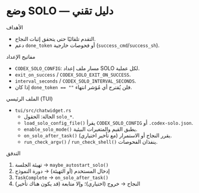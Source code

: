 # وضع SOLO — دليل تقني

الأهداف
- التقدم تلقائيًا حتى يتحقق إثبات النجاح.
- دعم `done_token` أو فحوصات خارجية (`success_cmd`/`success_sh`).

مفاتيح الإعداد
- `CODEX_SOLO_CONFIG`: مسار ملف إعداد SOLO لكل عملية.
- `exit_on_success` / `CODEX_SOLO_EXIT_ON_SUCCESS`.
- `interval_seconds` / `CODEX_SOLO_INTERVAL_SECONDS`.
- إذا كان `done_token == ""` فلن يُقترح أي مُؤشر انتهاء.

الملف الرئيسي (TUI)
- `tui/src/chatwidget.rs`
  - الحالة: الحقول `solo_*`.
  - `load_solo_config_file()` يقرأ `CODEX_SOLO_CONFIG` أو `.codex-solo.json`.
  - `enable_solo_mode()` يطبق القيم والمتغيرات البيئية.
  - `on_solo_after_task()` يقرر النجاح أو الاستمرار (مع تأخير اختياري).
  - `run_check_argv()` / `run_check_shell()` ينفذان الفحوصات.

التدفق
1. تهيئة الجلسة → `maybe_autostart_solo()`
2. إدخال المستخدم (أو التهيئة) → دورة النموذج
3. `TaskComplete` → `on_solo_after_task()`
4. النجاح → خروج (اختياري)؛ وإلا متابعة (قد يكون هناك تأخير)

